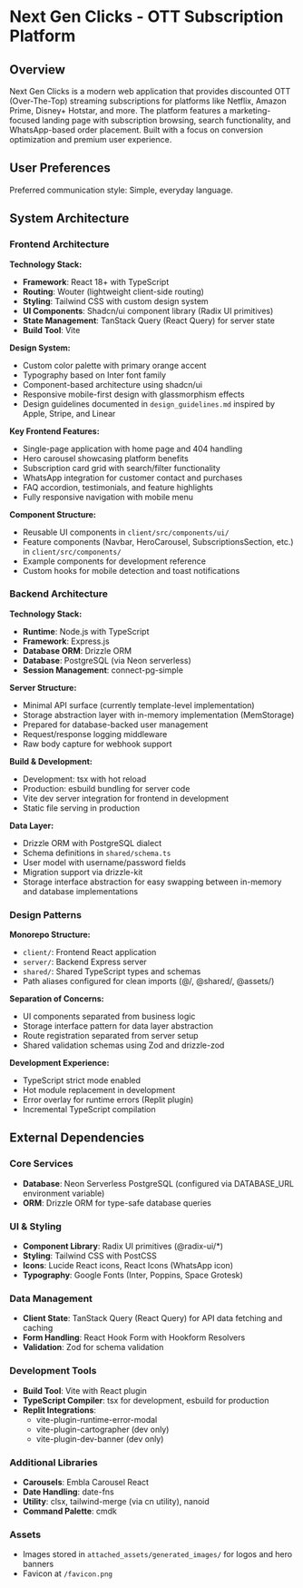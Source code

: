 # Next Gen Clicks - OTT Subscription Platform

## Overview

Next Gen Clicks is a modern web application that provides discounted OTT (Over-The-Top) streaming subscriptions for platforms like Netflix, Amazon Prime, Disney+ Hotstar, and more. The platform features a marketing-focused landing page with subscription browsing, search functionality, and WhatsApp-based order placement. Built with a focus on conversion optimization and premium user experience.

## User Preferences

Preferred communication style: Simple, everyday language.

## System Architecture

### Frontend Architecture

**Technology Stack:**
- **Framework**: React 18+ with TypeScript
- **Routing**: Wouter (lightweight client-side routing)
- **Styling**: Tailwind CSS with custom design system
- **UI Components**: Shadcn/ui component library (Radix UI primitives)
- **State Management**: TanStack Query (React Query) for server state
- **Build Tool**: Vite

**Design System:**
- Custom color palette with primary orange accent
- Typography based on Inter font family
- Component-based architecture using shadcn/ui
- Responsive mobile-first design with glassmorphism effects
- Design guidelines documented in `design_guidelines.md` inspired by Apple, Stripe, and Linear

**Key Frontend Features:**
- Single-page application with home page and 404 handling
- Hero carousel showcasing platform benefits
- Subscription card grid with search/filter functionality
- WhatsApp integration for customer contact and purchases
- FAQ accordion, testimonials, and feature highlights
- Fully responsive navigation with mobile menu

**Component Structure:**
- Reusable UI components in `client/src/components/ui/`
- Feature components (Navbar, HeroCarousel, SubscriptionsSection, etc.) in `client/src/components/`
- Example components for development reference
- Custom hooks for mobile detection and toast notifications

### Backend Architecture

**Technology Stack:**
- **Runtime**: Node.js with TypeScript
- **Framework**: Express.js
- **Database ORM**: Drizzle ORM
- **Database**: PostgreSQL (via Neon serverless)
- **Session Management**: connect-pg-simple

**Server Structure:**
- Minimal API surface (currently template-level implementation)
- Storage abstraction layer with in-memory implementation (MemStorage)
- Prepared for database-backed user management
- Request/response logging middleware
- Raw body capture for webhook support

**Build & Development:**
- Development: tsx with hot reload
- Production: esbuild bundling for server code
- Vite dev server integration for frontend in development
- Static file serving in production

**Data Layer:**
- Drizzle ORM with PostgreSQL dialect
- Schema definitions in `shared/schema.ts`
- User model with username/password fields
- Migration support via drizzle-kit
- Storage interface abstraction for easy swapping between in-memory and database implementations

### Design Patterns

**Monorepo Structure:**
- `client/`: Frontend React application
- `server/`: Backend Express server
- `shared/`: Shared TypeScript types and schemas
- Path aliases configured for clean imports (@/, @shared/, @assets/)

**Separation of Concerns:**
- UI components separated from business logic
- Storage interface pattern for data layer abstraction
- Route registration separated from server setup
- Shared validation schemas using Zod and drizzle-zod

**Development Experience:**
- TypeScript strict mode enabled
- Hot module replacement in development
- Error overlay for runtime errors (Replit plugin)
- Incremental TypeScript compilation

## External Dependencies

### Core Services
- **Database**: Neon Serverless PostgreSQL (configured via DATABASE_URL environment variable)
- **ORM**: Drizzle ORM for type-safe database queries

### UI & Styling
- **Component Library**: Radix UI primitives (@radix-ui/*)
- **Styling**: Tailwind CSS with PostCSS
- **Icons**: Lucide React icons, React Icons (WhatsApp icon)
- **Typography**: Google Fonts (Inter, Poppins, Space Grotesk)

### Data Management
- **Client State**: TanStack Query (React Query) for API data fetching and caching
- **Form Handling**: React Hook Form with Hookform Resolvers
- **Validation**: Zod for schema validation

### Development Tools
- **Build Tool**: Vite with React plugin
- **TypeScript Compiler**: tsx for development, esbuild for production
- **Replit Integrations**: 
  - vite-plugin-runtime-error-modal
  - vite-plugin-cartographer (dev only)
  - vite-plugin-dev-banner (dev only)

### Additional Libraries
- **Carousels**: Embla Carousel React
- **Date Handling**: date-fns
- **Utility**: clsx, tailwind-merge (via cn utility), nanoid
- **Command Palette**: cmdk

### Assets
- Images stored in `attached_assets/generated_images/` for logos and hero banners
- Favicon at `/favicon.png`